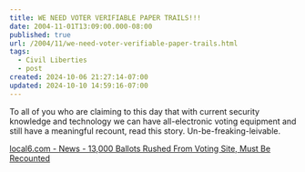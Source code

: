 ```yaml
---
title: WE NEED VOTER VERIFIABLE PAPER TRAILS!!!
date: 2004-11-01T13:09:00.000-08:00
published: true
url: /2004/11/we-need-voter-verifiable-paper-trails.html
tags:
  - Civil Liberties
  - post
created: 2024-10-06 21:27:14-07:00
updated: 2024-10-10 14:59:16-07:00
---
```


To all of you who are claiming to this day that with current security knowledge and technology we can have all-electronic voting equipment and still have a meaningful recount, read this story. Un-be-freaking-leivable.  
  
[local6.com - News - 13,000 Ballots Rushed From Voting Site, Must Be Recounted](https://www.local6.com/news/3879408/detail.html "local6.com - News - 13,000 Ballots Rushed From Voting Site, Must Be Recounted")
